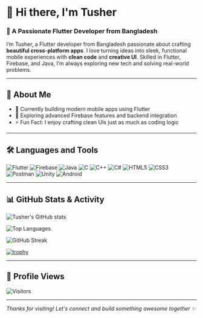 # 👋 Hi there, I'm Tusher

### 🚀 A Passionate Flutter Developer from Bangladesh

I’m Tusher, a Flutter developer from Bangladesh passionate about crafting **beautiful cross-platform apps**. I love turning ideas into sleek, functional mobile experiences with **clean code** and **creative UI**. Skilled in Flutter, Firebase, and Java, I’m always exploring new tech and solving real-world problems.

---

## 💬 About Me
- 🔭 Currently building modern mobile apps using Flutter
- 🌱 Exploring advanced Firebase features and backend integration
- ⚡ Fun Fact: I enjoy crafting clean UIs just as much as coding logic

---

## 🛠️ Languages and Tools

![Flutter](https://img.shields.io/badge/Flutter-02569B?style=for-the-badge&logo=flutter&logoColor=white)
![Firebase](https://img.shields.io/badge/Firebase-FFCA28?style=for-the-badge&logo=firebase&logoColor=black)
![Java](https://img.shields.io/badge/Java-007396?style=for-the-badge&logo=java&logoColor=white)
![C](https://img.shields.io/badge/C-00599C?style=for-the-badge&logo=c&logoColor=white)
![C++](https://img.shields.io/badge/C++-00599C?style=for-the-badge&logo=c%2B%2B&logoColor=white)
![C#](https://img.shields.io/badge/C%23-239120?style=for-the-badge&logo=c-sharp&logoColor=white)
![HTML5](https://img.shields.io/badge/HTML5-E34F26?style=for-the-badge&logo=html5&logoColor=white)
![CSS3](https://img.shields.io/badge/CSS3-1572B6?style=for-the-badge&logo=css3&logoColor=white)
![Postman](https://img.shields.io/badge/Postman-FF6C37?style=for-the-badge&logo=postman&logoColor=white)
![Unity](https://img.shields.io/badge/Unity-000000?style=for-the-badge&logo=unity&logoColor=white)
![Android](https://img.shields.io/badge/Android-3DDC84?style=for-the-badge&logo=android&logoColor=white)

---


## 📊 GitHub Stats & Activity

![Tusher's GitHub stats](https://github-readme-stats.vercel.app/api?username=tusher2018&show_icons=true&theme=tokyonight)

![Top Languages](https://github-readme-stats.vercel.app/api/top-langs/?username=tusher2018&layout=compact&theme=tokyonight)

![GitHub Streak](https://github-readme-streak-stats.herokuapp.com/?user=tusher2018&theme=tokyonight)

[![trophy](https://github-profile-trophy.vercel.app/?username=tusher2018&theme=onedark)](https://github.com/ryo-ma/github-profile-trophy)

---

## 👀 Profile Views

![Visitors](https://komarev.com/ghpvc/?username=tusher2018&label=Profile%20Views&color=0e75b6&style=flat)

---

_Thanks for visiting! Let's connect and build something awesome together ✨_
